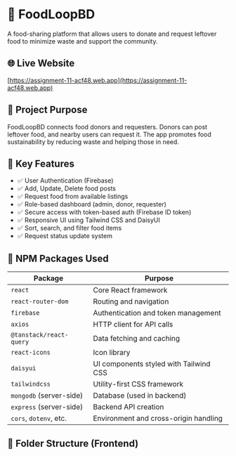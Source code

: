 # 🍱 FoodLoopBD

A food-sharing platform that allows users to donate and request leftover food to minimize waste and support the community.

## 🌐 Live Website
[https://assignment-11-acf48.web.app](https://assignment-11-acf48.web.app)

## 🎯 Project Purpose

FoodLoopBD connects food donors and requesters. Donors can post leftover food, and nearby users can request it. The app promotes food sustainability by reducing waste and helping those in need.

## 🚀 Key Features

- ✅ User Authentication (Firebase)
- ✅ Add, Update, Delete food posts
- ✅ Request food from available listings
- ✅ Role-based dashboard (admin, donor, requester)
- ✅ Secure access with token-based auth (Firebase ID token)
- ✅ Responsive UI using Tailwind CSS and DaisyUI
- ✅ Sort, search, and filter food items
- ✅ Request status update system

## 🧰 NPM Packages Used

| Package                    | Purpose                                 |
|----------------------------|-----------------------------------------|
| `react`                   | Core React framework                    |
| `react-router-dom`        | Routing and navigation                  |
| `firebase`                | Authentication and token management     |
| `axios`                   | HTTP client for API calls               |
| `@tanstack/react-query`  | Data fetching and caching               |
| `react-icons`             | Icon library                            |
| `daisyui`                 | UI components styled with Tailwind CSS  |
| `tailwindcss`             | Utility-first CSS framework             |
| `mongodb` (server-side)   | Database (used in backend)              |
| `express` (server-side)   | Backend API creation                    |
| `cors`, `dotenv`, etc.    | Environment and cross-origin handling   |

## 📁 Folder Structure (Frontend)

